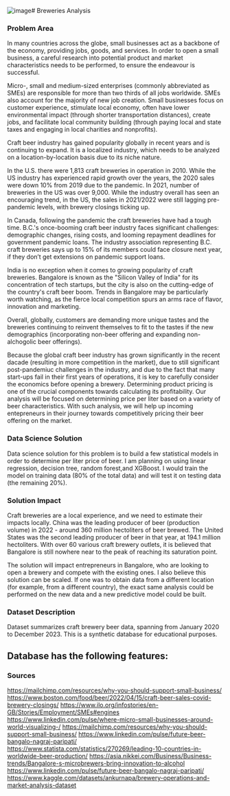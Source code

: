 ![image](https://github.com/nsysoeva/breweries_analysis/assets/152663360/6fc13fd7-958b-4db6-91d9-55194a0ddcc8)# Breweries Analysis

### Problem Area

In many countries across the globe, small businesses act as a backbone of the economy, providing jobs, goods, and services. In order to open a small business, a careful research into potential product and market characteristics needs to be performed, to ensure the endeavour is successful.

Micro-, small and medium-sized enterprises (commonly abbreviated as SMEs) are responsible for more than two thirds of all jobs worldwide. SMEs also account for the majority of new job creation. Small businesses focus on customer experience, stimulate local economy, often have lower  environmental impact (through shorter transportation distances), create jobs, and facilitate local community building (through paying local and state taxes and engaging in local charities and nonprofits).

Craft beer industry has gained popularity globally in recent years and is continuing to expand. It is a localized industry, which needs to be analyzed on a location-by-location basis due to its niche nature.

In the U.S. there were 1,813 craft breweries in operation in 2010. While the US industry has experienced rapid growth over the years, the 2020 sales were down 10% from 2019 due to the pandemic. In 2021, number of breweries in the US was over 9,000. While the industry overall has seen an encouraging trend, in the US, the sales in 2021/2022 were still lagging pre-pandemic levels, with brewery closings ticking up.  

In Canada, following the pandemic the craft breweries have had a tough time. B.C.'s once-booming craft beer industry faces significant challenges: demographic changes, rising costs, and looming repayment deadlines for government pandemic loans. The industry association representing B.C. craft breweries says up to 15% of its members could face closure next year, if they don’t get extensions on pandemic support loans.

India is no exception when it comes to growing popularity of craft breweries. Bangalore is known as the "Silicon Valley of India" for its concentration of tech startups, but the city is also on the cutting-edge of the country's craft beer boom. Trends in Bangalore may be particularly worth watching, as the fierce local competition spurs an arms race of flavor, innovation and marketing. 

Overall, globally, customers are demanding more unique tastes and the breweries continuing to reinvent themselves to fit to the tastes if the new demographics (incorporating non-beer offering and expanding non-alchogolic beer offerings).

Because the global craft beer industry has grown significantly in the recent dacade (resulting in more competition in the market), due to still significant post-pandemiuc challenges in the industry, and due to the fact that many start-ups fail in their first years of operations, it is key to carefully consider the economics before opening a brewery. Determining product pricing is one of the crucial components towards calculating its profitability. Our analysis will be focused on determining price per liter based on a variety of beer characteristics. With such analysis, we will help up incoming entepreneurs in their journey towards competitively pricing their beer offering on the market.

### Data Science Solution

Data science solution for this problem is to build a few statistical models in order to determine per liter price of beer. I am planning on using linear regression, decision tree, random forest,and XGBoost. I would train the model on training data (80% of the total data) and will test it on testing data (the remaining 20%).

### Solution Impact

Craft breweries are a local experience, and we need to estimate their impacts locally. China was the leading producer of beer (production volume) in 2022 - around 360 million hectoliters of beer brewed. The United States was the second leading producer of beer in that year, at 194.1 million hectoliters. With over 60 various craft brewery outlets, it is believed that Bangalore is still nowhere near to the peak of reaching its saturation point. 

The solution will impact entrepreneurs in Bangalore, who are looking to open a brewery and compete with the existing ones. I also believe this solution can be scaled. If one was to obtain data from a different location (for example, from a different country), the exact same analysis could be performed on the new data and a new predictive model could be built.  

### Dataset Description

Dataset summarizes craft brewery beer data, spanning from January 2020 to December 2023. This is a synthetic database for educational purposes.  

Database has the following features:
- 



### Sources
https://mailchimp.com/resources/why-you-should-support-small-business/
https://www.boston.com/food/beer/2022/04/15/craft-beer-sales-covid-brewery-closings/
https://www.ilo.org/infostories/en-GB/Stories/Employment/SMEs#engines
https://www.linkedin.com/pulse/where-micro-small-businesses-around-world-visualizing-/
https://mailchimp.com/resources/why-you-should-support-small-business/
https://www.linkedin.com/pulse/future-beer-bangalo-nagraj-paripati/
https://www.statista.com/statistics/270269/leading-10-countries-in-worldwide-beer-production/
https://asia.nikkei.com/Business/Business-trends/Bangalore-s-microbrewers-bring-innovation-to-alcohol
https://www.linkedin.com/pulse/future-beer-bangalo-nagraj-paripati/
https://www.kaggle.com/datasets/ankurnapa/brewery-operations-and-market-analysis-dataset
